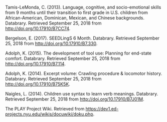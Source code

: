 Tamis-LeMonda, C. (2013). Language, cognitive, and socio-emotional skills from 9 months until their transition to first grade in U.S. children from African-American, Dominican, Mexican, and Chinese backgrounds. Databrary. Retrieved September 25, 2018 from http://doi.org/10.17910/B7CC74.

Bergelson, E. (2017). SEEDLingS 6 Month. Databrary. Retrieved September 25, 2018 from http://doi.org/10.17910/B7.330.

Adolph, K. (2015). The development of tool use: Planning for end-state comfort. Databrary. Retrieved September 25, 2018 from http://doi.org/10.17910/B7.114. 

Adolph, K. (2014). Excerpt volume: Crawling procedure \& locomotor history. Databrary. Retrieved September 25, 2018 from http://doi.org/10.17910/B75K5K.

Naigles, L. (2014). Children use syntax to learn verb meanings. Databrary. Retrieved September 25, 2018 from http://doi.org/10.17910/B7J01M.

The PLAY Project Wiki. Retrieved from https://dev1.ed-projects.nyu.edu/wikis/docuwiki/doku.php.